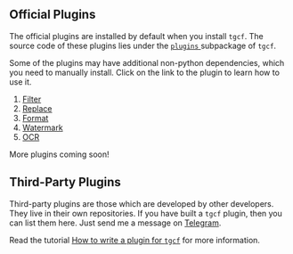 
## Official Plugins

The official plugins are installed by default when you install `tgcf`. The source code of these plugins lies under the [`plugins` ](https://github.com/aahnik/tgcf/tree/main/tgcf/plugins) subpackage of `tgcf`.

Some of the plugins may have additional non-python dependencies, which you need to manually install. Click on the link to the plugin to learn how to use it.

1. [Filter](https://github.com/aahnik/tgcf/wiki/How-to-use-filters-%3F)
2. [Replace](https://github.com/aahnik/tgcf/wiki/Text-Replacement-feature-explained)
3. [Format](https://github.com/aahnik/tgcf/wiki/Format-text-before-sending-to-destination)
4. [Watermark](https://github.com/aahnik/tgcf/wiki/How-to-use--watermarking-%3F)
5. [OCR](https://github.com/aahnik/tgcf/wiki/You-can-do-OCR-!)

More plugins coming soon!

## Third-Party Plugins

Third-party plugins are those which are developed by other developers. They live in their own repositories. If you have built a `tgcf` plugin, then you can list them here. Just send me a message on [Telegram](https://telegram.me/aahnikdaw).

Read the tutorial [How to write a plugin for `tgcf`](https://github.com/aahnik/tgcf/wiki/How-to-write-a-plugin-for-tgcf-%3F) for more information.

